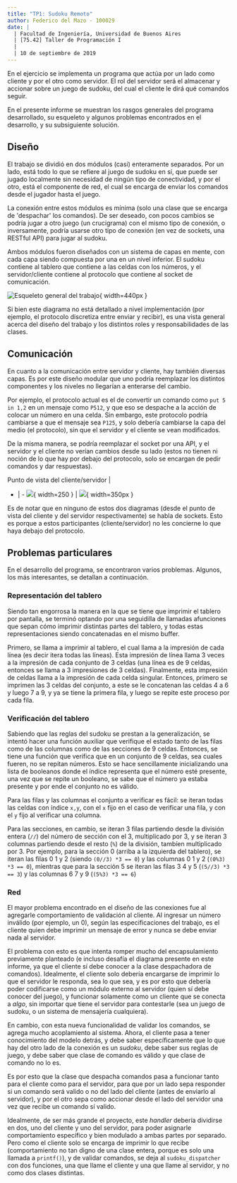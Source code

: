 ```yaml
---
title: "TP1: Sudoku Remoto"
author: Federico del Mazo - 100029
date: |
  | Facultad de Ingeniería, Universidad de Buenos Aires
  | [75.42] Taller de Programación I
  | 
  | 10 de septiembre de 2019
---
```


En el ejercicio se implementa un programa que actúa por un lado como cliente y por el otro como servidor. El rol del servidor será el almacenar y accionar sobre un juego de sudoku, del cual el cliente le dirá qué comandos seguir.

En el presente informe se muestran los rasgos generales del programa desarrollado, su esqueleto y algunos problemas encontrados en el desarrollo, y su subsiguiente solución.

## Diseño

El trabajo se dividió en dos módulos (casi) enteramente separados. Por un lado, está todo lo que se refiere al juego de sudoku en sí, que puede ser jugado localmente sin necesidad de ningún tipo de conectividad, y por el otro, está el componente de red, el cual se encarga de enviar los comandos desde el jugador hasta el juego.

La conexión entre estos módulos es mínima (solo una clase que se encarga de 'despachar' los comandos). De ser deseado, con pocos cambios se podría jugar a otro juego (un crucigrama) con el mismo tipo de conexión, o inversamente, podría usarse otro tipo de conexión (en vez de sockets, una RESTful API) para jugar al sudoku.

Ambos módulos fueron diseñados con un sistema de capas en mente, con cada capa siendo compuesta por una en un nivel inferior. El sudoku contiene al tablero que contiene a las celdas con los números, y el servidor/cliente contiene al protocolo que contiene al socket de comunicación.

![Esqueleto general del trabajo](diagrams/skel.png){ width=440px }

Si bien este diagrama no está detallado a nivel implementación (por ejemplo, el protocolo discretiza entre enviar y recibir), es una vista general acerca del diseño del trabajo y los distintos roles y responsabilidades de las clases.

## Comunicación

En cuanto a la comunicación entre servidor y cliente, hay también diversas capas. Es por este diseño modular que uno podría reemplazar los distintos componentes y los niveles no llegarían a enterarse del cambio. 

Por ejemplo, el protocolo actual es el de convertir un comando como `put 5 in 1,2` en un mensaje como `P512`, y que eso se despache a la acción de colocar un número en una celda. Sin embargo, este protocolo podría cambiarse a que el mensaje sea `P125`, y solo debería cambiarse la capa del medio (el protocolo), sin que el servidor y el cliente se vean modificados.

De la misma manera, se podría reemplazar el socket por una API, y el servidor y el cliente no verían cambios desde su lado (estos no tienen ni noción de lo que hay por debajo del protocolo, solo se encargan de pedir comandos y dar respuestas).

Punto de vista del cliente/servidor | 
- | -
![](diagrams/client.png){ width=250 } | ![](diagrams/server.png){ width=350px }


Es de notar que en ninguno de estos dos diagramas (desde el punto de vista del cliente y del servidor respectivamente) se habla de sockets. Esto es porque a estos participantes (cliente/servidor) no les concierne lo que haya debajo del protocolo.

## Problemas particulares

En el desarrollo del programa, se encontraron varios problemas. Algunos, los más interesantes, se detallan a continuación.

### Representación del tablero

Siendo tan engorrosa la manera en la que se tiene que imprimir el tablero por pantalla, se terminó optando por una seguidilla de llamadas afunciones que sepan cómo imprimir distintas partes del tablero, y todas estas representaciones siendo concatenadas en el mismo buffer.

Primero, se llama a imprimir al tablero, el cual llama a la impresión de cada línea (es decir itera todas las líneas). Esta impresión de línea llama 3 veces a la impresión de cada conjunto de 3 celdas (una línea es de 9 celdas, entonces se llama a 3 impresiones de 3 celdas). Finalmente, esta impresión de celdas llama a la impresión de cada celda singular. Entonces, primero se imprimen las 3 celdas del conjunto, a este se le concatenan las celdas 4 a 6 y luego 7 a 9, y ya se tiene la primera fila, y luego se repite este proceso por cada fila.


### Verificación del tablero

Sabiendo que las reglas del sudoku se prestan a la generalización, se intentó hacer una función auxiliar que verifique el estado tanto de las filas como de las columnas como de las secciones de 9 celdas. Entonces, se tiene una función que verifica que en un conjunto de 9 celdas, sea cuales fueren, no se repitan números. Esto se hace sencillamente inicializando una lista de booleanos donde el índice representa que el número esté presente, una vez que se repite un booleano, se sabe que el número ya estaba presente y por ende el conjunto no es válido.

Para las filas y las columnas el conjunto a verificar es fácil: se iteran todas las celdas con índice `x,y`, con el `x` fijo en el caso de verificar una fila, y con el `y` fijo al verificar una columna.

Para las secciones, en cambio, se iteran 3 filas partiendo desde la división entera (`//`) del número de sección con el 3, multiplicado por 3, y se iteran 3 columnas partiendo desde el resto (`%`) de la división, tambíen multiplicado por 3. Por ejemplo, para la sección 0 (arriba a la izquierda del tablero), se iteran las filas 0 1 y 2 (siendo `(0//3) *3 == 0`) y las columnas 0 1 y 2 (`(0%3) *3 == 0`), mientras que para la sección 5 se iteran las filas 3 4 y 5 (`(5//3) *3 == 3`) y las columnas 6 7 y 9 (`(5%3) *3 == 6`)

### Red

El mayor problema encontrado en el diseño de las conexiones fue al agregarle comportamiento de validación al cliente. Al ingresar un número inválido (por ejemplo, un 0), según las especificaciones del trabajo, es el cliente quien debe imprimir un mensaje de error y nunca se debe enviar nada al servidor.

El problema con esto es que intenta romper mucho del encapsulamiento previamente planteado (e incluso desafía el diagrama presente en este informe, ya que el cliente sí debe conocer a la clase despachadora de comandos). Idealmente, el cliente solo debería encargarse de imprimir lo que el servidor le responda, sea lo que sea, y es por esto que debería poder codificarse como un módulo externo al servidor (quien sí debe conocer del juego), y funcionar solamente como un cliente que se conecta a *algo*, sin importar que tiene el servidor para contestarle (sea un juego de sudoku, o un sistema de mensajería cualquiera).

En cambio, con esta nueva funcionalidad de validar los comandos, se agrega mucho acoplamiento al sistema. Ahora, el cliente pasa a tener conocimiento del modelo detrás, y debe saber específicamente que lo que hay del otro lado de la conexión es un *sudoku*, debe saber sus reglas de juego, y debe saber que clase de comando es válido y que clase de comando no lo es.

Es por esto que la clase que despacha comandos pasa a funcionar tanto para el cliente como para el servidor, para que por un lado sepa responder si un comando será valido o no del lado del cliente (antes de enviarlo al servidor), y por el otro sepa como accionar desde el lado del servidor una vez que recibe un comando sí valido. 

Idealmente, de ser más grande el proyecto, este *handler* debería dividirse en dos, uno del cliente y uno del servidor, para poder asignarle comportamiento específico y bien modulado a ambas partes por separado. Pero como el cliente solo se encarga de imprimir lo que recibe (comportamiento no tan digno de una clase entera, porque es solo una llamada a `printf()`), y de validar comandos, se deja al `sudoku_dispatcher` con dos funciones, una que llame el cliente y una que llame al servidor, y no como dos clases distintas.
